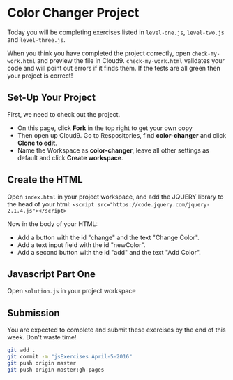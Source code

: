 # Color Changer Project
Today you will be completing exercises listed in `level-one.js`, `level-two.js` and `level-three.js`.

When you think you have completed the project correctly, open `check-my-work.html` and preview the file in Cloud9.
`check-my-work.html` validates your code and will point out errors if it finds them.
If the tests are all green then your project is correct!

## Set-Up Your Project
First, we need to check out the project.

* On this page, click **Fork** in the top right to get your own copy
* Then open up Cloud9. Go to Respositories, find **color-changer** and click **Clone to edit**.
* Name the Workspace as **color-changer**, leave all other settings as default and click **Create workspace**.

## Create the HTML
Open `index.html` in your project workspace, and add the JQUERY library to the head of your html: 
```<script src="https://code.jquery.com/jquery-2.1.4.js"></script>```

Now in the body of your HTML:
* Add a button with the id "change" and the text "Change Color".
* Add a text input field with the id "newColor".
* Add a second button with the id "add" and the text "Add Color".

## Javascript Part One
Open `solution.js` in your project workspace


## Submission
You are expected to complete and submit these exercises by the end of this week. Don't waste time!
```bash
git add .
git commit -m "jsExercises April-5-2016"
git push origin master
git push origin master:gh-pages
```
